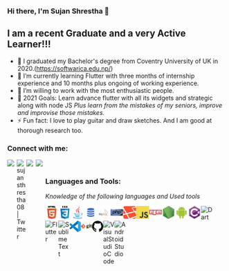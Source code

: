 ### Hi there, I'm Sujan Shrestha 👋

## I am a recent Graduate and a very Active Learner!!!

- 🔭 I graduated my Bachelor's degree from Coventry University of UK in 2020.(https://softwarica.edu.np/)
- 🌱 I’m currently learning Flutter with three months of internship experience and 10 months plus ongoing of working experience.
- 👯 I’m willing to work with the most enthusiastic people.
- 🥅 2021 Goals: Learn advance flutter with all its widgets and strategic along with node JS <i>Plus learn from the mistakes of my seniors, improve and improvise those mistakes.</i>
- ⚡ Fun fact: I love to play guitar and draw sketches. And I am good at thorough research too.

### Connect with me:
[<div style = "background-color: red"><img align="left" alt="sujanshrestha08 | Facebook" width="22px" src="https://cdn.jsdelivr.net/npm/simple-icons@v3/icons/facebook.svg" style ="color: white" /> </div>][facebook]
<img align="left" alt="sujansthrestha08 | Twitter" width="22px" src="https://cdn.jsdelivr.net/npm/simple-icons@v3/icons/twitter.svg" style ="fill: white"/> 
[<img align="left" alt="sujansthrestha08 | LinkedIn" width="22px" src="https://cdn.jsdelivr.net/npm/simple-icons@v3/icons/linkedin.svg" style ="color: white"/>][linkedin]
[<img align="left" alt="sujansthrestha08 | Instagram" width="22px" src="https://cdn.jsdelivr.net/npm/simple-icons@v3/icons/instagram.svg" style ="color: white"/>][instagram]
<br>

### Languages and Tools:
<i>Knowledge of the following languages and Used tools</i>
<br />

<img align="left" alt="HTML5" width="30px" src="https://raw.githubusercontent.com/github/explore/80688e429a7d4ef2fca1e82350fe8e3517d3494d/topics/html/html.png" />
<img align="left" alt="CSS3" width="30px" src="https://raw.githubusercontent.com/github/explore/80688e429a7d4ef2fca1e82350fe8e3517d3494d/topics/css/css.png" />
<img align="left" alt="Java" width="30px" src="https://github.com/devicons/devicon/blob/master/icons/java/java-original.svg" />
<img align="left" alt="SQL" width="30px" src="https://raw.githubusercontent.com/github/explore/80688e429a7d4ef2fca1e82350fe8e3517d3494d/topics/sql/sql.png" />
<img align="left" alt="MySQL" width="30px" src="https://raw.githubusercontent.com/github/explore/80688e429a7d4ef2fca1e82350fe8e3517d3494d/topics/mysql/mysql.png" />
<img align="left" alt="PHP" width="30px" src="https://github.com/devicons/devicon/blob/master/icons/php/php-original.svg" />
<img align="left" alt="Laravel" width="30px" src="https://github.com/devicons/devicon/blob/master/icons/laravel/laravel-plain.svg" />
<img align="left" alt="JavaScript" width="30px" src="https://raw.githubusercontent.com/github/explore/80688e429a7d4ef2fca1e82350fe8e3517d3494d/topics/javascript/javascript.png" />
<img align="left" alt="NPM" width="30px" src="https://github.com/devicons/devicon/blob/master/icons/npm/npm-original-wordmark.svg" />
<img align="left" alt="Node.js" width="30px" src="https://raw.githubusercontent.com/github/explore/80688e429a7d4ef2fca1e82350fe8e3517d3494d/topics/nodejs/nodejs.png" />
<img align="left" alt="Android" width="30px" src="https://github.com/devicons/devicon/blob/master/icons/android/android-original.svg" />
<img align="left" alt="Csharp" width="30px" src="https://github.com/devicons/devicon/blob/master/icons/csharp/csharp-original.svg" />
<img align="left" alt="Dart" width="30px" src="https://d2eip9sf3oo6c2.cloudfront.net/tags/images/000/001/227/square_480/dart-logo.png" />
<img align="left" alt="Flutter" width="30px" src="https://cdn.iconscout.com/icon/free/png-64/flutter-2038877-1720090.png" />
<br /><br />
<img align="left" alt="SublimeText" width="26px" src="https://cdn.worldvectorlogo.com/logos/sublime-text.svg" />
<img align="left" alt="VisualStudioCode" width="26px" src="https://raw.githubusercontent.com/github/explore/80688e429a7d4ef2fca1e82350fe8e3517d3494d/topics/visual-studio-code/visual-studio-code.png" />
<img align="left" alt="Git" width="26px" src="https://raw.githubusercontent.com/github/explore/80688e429a7d4ef2fca1e82350fe8e3517d3494d/topics/git/git.png" />
<img align="left" alt="GitHub" width="26px" src="https://raw.githubusercontent.com/github/explore/78df643247d429f6cc873026c0622819ad797942/topics/github/github.png" />
<img align="left" alt="VisualStudioCode" width="26px" src="https://seeklogo.com/images/V/visual-studio-logo-14F95CF819-seeklogo.com.png" />
<img align="left" alt="AndroidStudio" width="26px" src="https://1.bp.blogspot.com/-LgTa-xDiknI/X4EflN56boI/AAAAAAAAPuk/24YyKnqiGkwRS9-_9suPKkfsAwO4wHYEgCLcBGAsYHQ/s0/image9.png" />

<br />
<br />

[facebook]: https://www.facebook.com/people/Sujan-Shrestha/100012315793250
[instagram]: https://www.instagram.com/crestasujan08/
[linkedin]: https://www.linkedin.com/in/sujan-stha-08/


